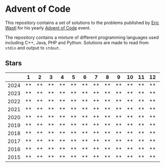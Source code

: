 # Advent of Code

This repository contains a set of solutions to the problems published by [Eric Wastl](https://github.com/topaz) for his
yearly [Advent of Code](https://adventofcode.com/) event.

The repository contains a mixture of different programming languages used including C++, Java, PHP and Python. Solutions
are made to read from `stdin` and output to `stdout`.

## Stars

|      | 1  | 2  | 3  | 4  | 5  | 6  | 7  | 8  | 9  | 10 | 11 | 12 | 13 | 14 | 15 | 16 | 17 | 18 | 19 | 20 | 21 | 22 | 23 | 24 | 25 |
|------|----|----|----|----|----|----|----|----|----|----|----|----|----|----|----|----|----|----|----|----|----|----|----|----|----|
| 2024 | ** | ** | ** | ** | ** | ** | ** | ** | ** | ** | ** | ** | ** | ** | ** | ** | ** | ** | ** | ** | ** | ** | ** | ** | ** |
| 2023 | ** | ** | ** | ** | ** | ** | ** | ** | ** | ** | ** | ** | ** | ** | ** | ** | ** | ** | ** | ** | ** | ** | ** | ** | ** |
| 2022 | ** | ** | ** | ** | ** | ** | ** | ** | ** | ** | ** | ** | ** | ** | ** | ** | ** | ** | ** | ** | ** | ** | ** | ** | ** |
| 2021 | ** | ** | ** | ** | ** | ** | ** | ** | ** | ** | ** | ** | ** | ** | ** | ** | ** | ** | ** | ** | ** | ** | *  | ** | *  |
| 2020 | ** | ** | ** | ** | ** | ** | ** | ** | ** | ** | ** | ** | ** | ** | ** | ** | ** | ** | ** | ** | ** | ** | ** | ** | ** |
| 2019 | ** | ** | ** | ** | ** | ** | ** | ** | ** | ** | ** | ** | ** | ** | ** | ** | ** | ** | ** | ** | ** | ** | ** | ** | ** |
| 2018 | ** | ** | ** | ** | ** | ** | ** | ** | ** | ** | ** | ** | ** | ** | ** | ** | ** | ** | ** | ** | ** | ** | ** | ** | ** |
| 2017 | ** | ** | ** | ** | ** | ** | ** | ** | ** | ** | ** | ** | ** | ** | ** | ** | ** | ** | ** | ** | ** | ** | ** | ** | ** |
| 2016 | ** | ** | ** | ** | ** | ** | ** | ** | ** | ** | ** | ** | ** | ** | ** | ** | ** | ** | ** | ** | ** | ** | ** | ** | ** |
| 2015 | ** | ** | ** | ** | ** | ** | ** | ** | ** | ** | ** | ** | ** | ** | ** | ** | ** | ** | ** | ** | ** | ** | ** | ** | ** |
